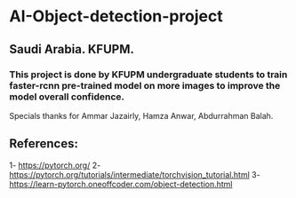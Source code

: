 # AI-Object-detection-project
## Saudi Arabia. KFUPM.

### This project is done by KFUPM undergraduate students to train faster-rcnn pre-trained model on more images to improve the model overall confidence. 

Specials thanks for Ammar Jazairly, Hamza Anwar, Abdurrahman Balah. 

## References:
1- https://pytorch.org/
2- https://pytorch.org/tutorials/intermediate/torchvision_tutorial.html
3- https://learn-pytorch.oneoffcoder.com/object-detection.html
